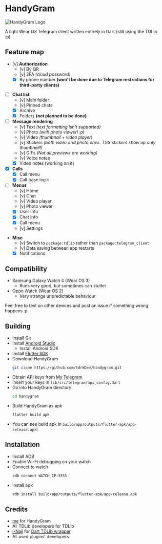 # HandyGram

![HandyGram Logo](https://i.imgur.com/wLuzqu6.png)

A light Wear OS Telegram client written entirely
in Dart (still using the TDLib :p)

## Feature map

- [v] **Authorization**
    - [v] By QR
    - [v] 2FA *(cloud password)*
    - [x] By phone number **(won't be done due to Telegram restrictions for third-party clients)**
- [ ] **Chat list**
    - [v] Main folder
    - [v] Pinned chats
    - [x] Archive
    - [x] Folders **(not planned to be done)**
- [ ] **Message rendering**
    - [v] Text *(text formatting isn't supported)*
    - [v] Photo *(with photo viewer! :p)*
    - [v] Video *(thumbnail + video player)*
    - [v] Stickers *(both video and photo ones. TGS stickers show up only thumbnail!)*
    - [v] GIFs *(Not all previews are working)*
    - [v] Voice notes
    - [x] Video notes (working on it)
- [x] **Calls**
    - [x] Call menu
    - [x] Call base logic
- [ ] **Menus**
    - [v] Home
    - [v] Chat
    - [v] Video player
    - [v] Photo viewer
    - [x] User info
    - [x] Chat info
    - [x] Call menu
    - [v] Settings
- **Misc**
    - [v] Switch to `package:tdlib` rather than `package:telegram_client`
    - [v] Data saving between app restarts
    - [x] Notifications

## Compatibility
* Samsung Galaxy Watch 4 (Wear OS 3)
  * Runs very good, but sometimes can stutter
* Oppo Watch (Wear OS 2)
  * Very strange unpredictable behaviour

Feel free to test on other devices and post an issue if something wrong happens :p

## Building
* Install Git
* Install [Android Studio](https://developer.android.com/studio)
  * Install Android SDK
* Install [Flutter SDK](https://docs.flutter.dev/get-started/install)
* Download HandyGram
  ```sh
  git clone https://github.com/tdrkDev/handygram.git
  ```
* Obtain API keys from [My Telegram](https://my.telegram.org)
* Insert your keys in `lib/src/telegram/api_config.dart`
* Go into HandyGram directory
  ```sh
  cd handygram
  ```
* Build HandyGram as apk
  ```sh
  flutter build apk
  ```
* You can see build apk in `build/app/outputs/flutter-apk/app-release.apk`!

## Installation
* Install ADB
* Enable Wi-Fi debugging on your watch
* Connect to watch
  ```sh
  adb connect WATCH_IP:5555
  ```
* Install apk
  ```sh
  adb install build/app/outputs/flutter-apk/app-release.apk
  ```

## Credits

* [me](https://github.com/tdrkDev) for HandyGram
* All TDLib developers for TDLib
* [i-Naji](https://github.com/i-Naji) for [Dart TDLib wrapper](https://github.com/i-Naji/tdlib)
* All used plugins' developers

